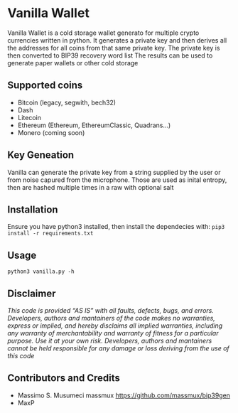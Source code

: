# Vanilla Wallet

Vanilla Wallet is a cold storage wallet generato for multiple crypto currencies written in python. It generates a private key and then derives all the addresses for all coins from that same private key.
The private key is then converted to BIP39 recovery word list
The results can be used to generate paper wallets or other cold storage

## Supported coins

 - Bitcoin (legacy, segwith, bech32)
 - Dash
 - Litecoin 
 - Ethereum (Ethereum, EthereumClassic, Quadrans...)
 - Monero (coming soon)

## Key Geneation
Vanilla can generate the private key from a string supplied by the user or from noise capured from the microphone. Those are used as inital entropy, then are hashed multiple times in a raw with optional salt

## Installation
Ensure you have python3 installed, then install the dependecies with:
`pip3 install -r requirements.txt`

## Usage
`python3 vanilla.py -h`

 ## Disclaimer
*This code is provided  ​“AS IS” with all faults, defects, bugs, and errors. Developers, authors  and mantainers of the code makes no warranties, express or implied, and hereby disclaims all implied warranties, including any warranty of merchantability and warranty of fitness for a particular purpose. 
Use it at your own risk. Developers, authors  and mantainers cannot be held responsible for any damage or loss deriving from the use of this code*

## Contributors and Credits
- Massimo S. Musumeci massmux https://github.com/massmux/bip39gen
- MaxP